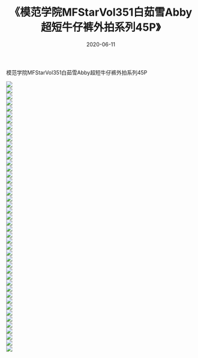 ﻿---
layout: post
title:  《模范学院MFStarVol351白茹雪Abby超短牛仔裤外拍系列45P》
date:   2020-06-11
img: http://pic.660000.xyz/1:/性感/2020/模范学院MFStarVol351白茹雪Abby超短牛仔裤外拍系列45P/000.jpg
categories: [美女, 清纯, 唯美]
---

模范学院MFStarVol351白茹雪Abby超短牛仔裤外拍系列45P

  ![](http://pic.660000.xyz/1:/性感/2020/模范学院MFStarVol351白茹雪Abby超短牛仔裤外拍系列45P/001.jpg) <br> ![](http://pic.660000.xyz/1:/性感/2020/模范学院MFStarVol351白茹雪Abby超短牛仔裤外拍系列45P/002.jpg) <br> ![](http://pic.660000.xyz/1:/性感/2020/模范学院MFStarVol351白茹雪Abby超短牛仔裤外拍系列45P/003.jpg) <br> ![](http://pic.660000.xyz/1:/性感/2020/模范学院MFStarVol351白茹雪Abby超短牛仔裤外拍系列45P/004.jpg) <br> ![](http://pic.660000.xyz/1:/性感/2020/模范学院MFStarVol351白茹雪Abby超短牛仔裤外拍系列45P/005.jpg) <br> ![](http://pic.660000.xyz/1:/性感/2020/模范学院MFStarVol351白茹雪Abby超短牛仔裤外拍系列45P/006.jpg) <br> ![](http://pic.660000.xyz/1:/性感/2020/模范学院MFStarVol351白茹雪Abby超短牛仔裤外拍系列45P/007.jpg) <br> ![](http://pic.660000.xyz/1:/性感/2020/模范学院MFStarVol351白茹雪Abby超短牛仔裤外拍系列45P/008.jpg) <br> ![](http://pic.660000.xyz/1:/性感/2020/模范学院MFStarVol351白茹雪Abby超短牛仔裤外拍系列45P/009.jpg) <br> ![](http://pic.660000.xyz/1:/性感/2020/模范学院MFStarVol351白茹雪Abby超短牛仔裤外拍系列45P/010.jpg) <br> ![](http://pic.660000.xyz/1:/性感/2020/模范学院MFStarVol351白茹雪Abby超短牛仔裤外拍系列45P/011.jpg) <br> ![](http://pic.660000.xyz/1:/性感/2020/模范学院MFStarVol351白茹雪Abby超短牛仔裤外拍系列45P/012.jpg) <br> ![](http://pic.660000.xyz/1:/性感/2020/模范学院MFStarVol351白茹雪Abby超短牛仔裤外拍系列45P/013.jpg) <br> ![](http://pic.660000.xyz/1:/性感/2020/模范学院MFStarVol351白茹雪Abby超短牛仔裤外拍系列45P/014.jpg) <br> ![](http://pic.660000.xyz/1:/性感/2020/模范学院MFStarVol351白茹雪Abby超短牛仔裤外拍系列45P/015.jpg) <br> ![](http://pic.660000.xyz/1:/性感/2020/模范学院MFStarVol351白茹雪Abby超短牛仔裤外拍系列45P/016.jpg) <br> ![](http://pic.660000.xyz/1:/性感/2020/模范学院MFStarVol351白茹雪Abby超短牛仔裤外拍系列45P/017.jpg) <br> ![](http://pic.660000.xyz/1:/性感/2020/模范学院MFStarVol351白茹雪Abby超短牛仔裤外拍系列45P/018.jpg) <br> ![](http://pic.660000.xyz/1:/性感/2020/模范学院MFStarVol351白茹雪Abby超短牛仔裤外拍系列45P/019.jpg) <br> ![](http://pic.660000.xyz/1:/性感/2020/模范学院MFStarVol351白茹雪Abby超短牛仔裤外拍系列45P/020.jpg) <br> ![](http://pic.660000.xyz/1:/性感/2020/模范学院MFStarVol351白茹雪Abby超短牛仔裤外拍系列45P/021.jpg) <br> ![](http://pic.660000.xyz/1:/性感/2020/模范学院MFStarVol351白茹雪Abby超短牛仔裤外拍系列45P/022.jpg) <br> ![](http://pic.660000.xyz/1:/性感/2020/模范学院MFStarVol351白茹雪Abby超短牛仔裤外拍系列45P/023.jpg) <br> ![](http://pic.660000.xyz/1:/性感/2020/模范学院MFStarVol351白茹雪Abby超短牛仔裤外拍系列45P/024.jpg) <br> ![](http://pic.660000.xyz/1:/性感/2020/模范学院MFStarVol351白茹雪Abby超短牛仔裤外拍系列45P/025.jpg) <br> ![](http://pic.660000.xyz/1:/性感/2020/模范学院MFStarVol351白茹雪Abby超短牛仔裤外拍系列45P/026.jpg) <br> ![](http://pic.660000.xyz/1:/性感/2020/模范学院MFStarVol351白茹雪Abby超短牛仔裤外拍系列45P/027.jpg) <br> ![](http://pic.660000.xyz/1:/性感/2020/模范学院MFStarVol351白茹雪Abby超短牛仔裤外拍系列45P/028.jpg) <br> ![](http://pic.660000.xyz/1:/性感/2020/模范学院MFStarVol351白茹雪Abby超短牛仔裤外拍系列45P/029.jpg) <br> ![](http://pic.660000.xyz/1:/性感/2020/模范学院MFStarVol351白茹雪Abby超短牛仔裤外拍系列45P/030.jpg) <br> ![](http://pic.660000.xyz/1:/性感/2020/模范学院MFStarVol351白茹雪Abby超短牛仔裤外拍系列45P/031.jpg) <br> ![](http://pic.660000.xyz/1:/性感/2020/模范学院MFStarVol351白茹雪Abby超短牛仔裤外拍系列45P/032.jpg) <br> ![](http://pic.660000.xyz/1:/性感/2020/模范学院MFStarVol351白茹雪Abby超短牛仔裤外拍系列45P/033.jpg) <br> ![](http://pic.660000.xyz/1:/性感/2020/模范学院MFStarVol351白茹雪Abby超短牛仔裤外拍系列45P/034.jpg) <br> ![](http://pic.660000.xyz/1:/性感/2020/模范学院MFStarVol351白茹雪Abby超短牛仔裤外拍系列45P/035.jpg) <br> ![](http://pic.660000.xyz/1:/性感/2020/模范学院MFStarVol351白茹雪Abby超短牛仔裤外拍系列45P/036.jpg) <br> ![](http://pic.660000.xyz/1:/性感/2020/模范学院MFStarVol351白茹雪Abby超短牛仔裤外拍系列45P/037.jpg) <br> ![](http://pic.660000.xyz/1:/性感/2020/模范学院MFStarVol351白茹雪Abby超短牛仔裤外拍系列45P/038.jpg) <br> ![](http://pic.660000.xyz/1:/性感/2020/模范学院MFStarVol351白茹雪Abby超短牛仔裤外拍系列45P/039.jpg) <br> ![](http://pic.660000.xyz/1:/性感/2020/模范学院MFStarVol351白茹雪Abby超短牛仔裤外拍系列45P/040.jpg) <br> ![](http://pic.660000.xyz/1:/性感/2020/模范学院MFStarVol351白茹雪Abby超短牛仔裤外拍系列45P/041.jpg) <br> ![](http://pic.660000.xyz/1:/性感/2020/模范学院MFStarVol351白茹雪Abby超短牛仔裤外拍系列45P/042.jpg) <br> ![](http://pic.660000.xyz/1:/性感/2020/模范学院MFStarVol351白茹雪Abby超短牛仔裤外拍系列45P/043.jpg) <br> ![](http://pic.660000.xyz/1:/性感/2020/模范学院MFStarVol351白茹雪Abby超短牛仔裤外拍系列45P/044.jpg) <br> ![](http://pic.660000.xyz/1:/性感/2020/模范学院MFStarVol351白茹雪Abby超短牛仔裤外拍系列45P/045.jpg) <br>